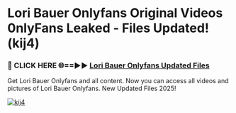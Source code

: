 # Lori Bauer Onlyfans Original Videos 0nlyFans Leaked - Files Updated! (kij4)

<h3>🔴 CLICK HERE 🌐==►► <a href="https://tinyurl.com/ms9xzufz" rel="nofollow">Lori Bauer Onlyfans Updated Files</a></h3>

Get Lori Bauer Onlyfans and all content. Now you can access all videos and pictures of Lori Bauer Onlyfans. New Updated Files 2025!

[![kij4](https://i.imgur.com/ppqm5kG.gif)](https://tinyurl.com/ms9xzufz)
